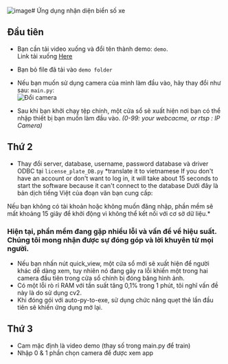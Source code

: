 ![image](https://github.com/user-attachments/assets/6a82f2fe-f89d-4244-b3f8-7b8532af51b9)# Ứng dụng nhận diện biển số xe
## Đầu tiên
- Bạn cần tải video xuống và đổi tên thành demo: `demo`.  
Link tải xuống [Here](https://www.youtube.com/watch?v=o4bRh9zzJaU)  
- Bạn bỏ file đã tải vào `demo folder`  
- Nếu bạn muốn sử dụng camera của mình làm đầu vào, hãy thay đổi như sau: `main.py`:  
![Đổi camera](https://github.com/user-attachments/assets/771f67cd-97c0-4495-99f0-700b7d18c480)

- Sau khi bạn khởi chạy tệp chính, một cửa sổ sẽ xuất hiện nơi bạn có thể nhập thiết bị bạn muốn làm đầu vào. *(0-99: your webcacme, or rtsp : IP Camera)*  

## Thứ 2
- Thay đổi server, database, username, password database và driver ODBC tại `license_plate_DB.py`
*translate it to vietnamese If you don't have an account or don't want to log in, it will take about 15 seconds to start the software because it can't connect to the database
Dưới đây là bản dịch tiếng Việt của đoạn văn bạn cung cấp:

Nếu bạn không có tài khoản hoặc không muốn đăng nhập, phần mềm sẽ mất khoảng 15 giây để khởi động vì không thể kết nối với cơ sở dữ liệu.*

### Hiện tại, phần mềm đang gặp nhiều lỗi và vấn đề về hiệu suất. Chúng tôi mong nhận được sự đóng góp và lời khuyên từ mọi người.
* Nếu bạn nhấn nút quick_view, một cửa sổ mới sẽ xuất hiện để người khác dễ dàng xem, tuy nhiên nó đang gây ra lỗi khiến một trong hai camera đầu tiên trong cửa sổ chính bị đóng băng hình ảnh.
* Có một lỗi rò rỉ RAM với tần suất tăng 0,1% trong 1 phút, tôi nghĩ vấn đề này là do sử dụng cv2.
* Khi đóng gói với auto-py-to-exe, sử dụng chức năng quẹt thẻ lần đầu tiên sẽ khiến ứng dụng mở lại.

## Thứ 3
- Cam mặc định là video demo (thay số trong main.py để train)
- Nhập 0 & 1 phần chọn camera để được xem app
